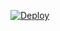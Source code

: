 [![Deploy](https://www.herokucdn.com/deploy/button.png)](https://heroku.com/deploy?template=https://github.com/fhd67/nsoppa/tree/main)